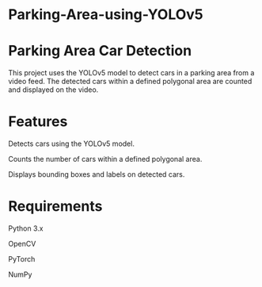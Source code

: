 # Parking-Area-using-YOLOv5


# Parking Area Car Detection
This project uses the YOLOv5 model to detect cars in a parking area from a video feed. The detected cars within a defined polygonal area are counted and displayed on the video.

# Features
Detects cars using the YOLOv5 model.

Counts the number of cars within a defined polygonal area.

Displays bounding boxes and labels on detected cars.

# Requirements
Python 3.x

OpenCV

PyTorch

NumPy
